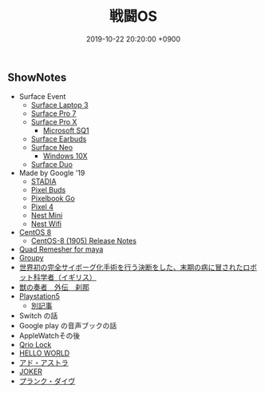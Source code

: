 ﻿---
actor_ids:
  - kou
  - hikaru
audio_file_path: /audio/17.mp3
audio_file_size: 52
date: 2019-10-22 20:20:00 +0900
description: Surface Event、Made by Google、Quad Remesher for maya、Groupyなどについて話しました。
duration: "114:44"
layout: article
title: 17. 戦闘OS
---

## ShowNotes

- Surface Event
    - [Surface Laptop 3](https://www.microsoft.com/ja-jp/p/surface-laptop-3/8VFGGH1R94TM/SQWP?activetab=overview)
    - [Surface Pro 7](https://www.microsoft.com/ja-jp/p/surface-pro-7/8N17J0M5ZZQS/2XXN?activetab=overview)
    - [Surface Pro X](https://www.microsoft.com/ja-jp/surface/devices/surface-pro-x/tech-specs)
        - [Microsoft SQ1](https://www.microsoft.com/en-us/surface/business/surface-pro-x/processor)
    - [Surface Earbuds](https://www.microsoft.com/en-us/p/new-surface-earbuds/920bnghqjshs?activetab=overview)
    - [Surface Neo](https://www.microsoft.com/en-us/surface/devices/surface-neo)
        - [Windows 10X](https://blogs.windows.com/windowsexperience/2019/10/02/introducing-windows-10x-enabling-dual-screen-pcs-in-2020/)
    - [Surface Duo](https://www.microsoft.com/en-us/surface/devices/surface-duo)
- Made by Google '19
    - [STADIA](https://stadia.dev)
    - [Pixel Buds](https://store.google.com/us/product/pixel_buds)
    - [Pixelbook Go](https://store.google.com/us/product/pixelbook_go)
    - [Pixel 4](https://store.google.com/us/product/pixel_4)
    - [Nest Mini](https://store.google.com/us/product/google_nest_mini)
    - [Nest Wifi](https://store.google.com/us/product/nest_wifi)
- [CentOS 8](https://centos.org/)
    - [CentOS-8 (1905) Release Notes](https://wiki.centos.org/Manuals/ReleaseNotes/CentOS8.1905?action=show&redirect=Manuals%2FReleaseNotes%2FCentOSLinux8)
- [Quad Remesher for maya](https://exoside.com/quadremesher/)
- [Groupy](https://pc.watch.impress.co.jp/docs/news/1186534.html)
- [世界初の完全サイボーグ化手術を行う決断をした、末期の病に冒されたロボット科学者（イギリス）](http://karapaia.com/archives/52283555.html)
- [獣の奏者　外伝　刹那](https://www.amazon.co.jp/dp/B00GD6ER4A/ref=dp-kindle-redirect?_encoding=UTF8&btkr=1)
- [Playstation5](https://www.jp.playstation.com/blog/detail/9046/20191008-ps.html)
    - [別記事](https://jp.ign.com/playstation-5-1/39043/news/ps5)
- Switch の話
- Google play の音声ブックの話
- AppleWatchその後
- [Qrio Lock](https://qrio.me/smartlock/)
- [HELLO WORLD](https://hello-world-movie.com/)
- [アド・アストラ](http://www.foxmovies-jp.com/adastra/index.html)
- [JOKER](http://wwws.warnerbros.co.jp/jokermovie/)
- [プランク・ダイヴ](https://www.amazon.co.jp/dp/4150118264)